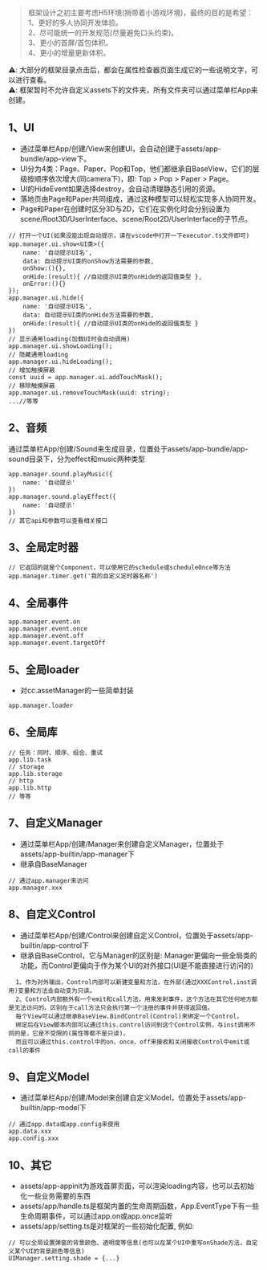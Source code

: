 > 框架设计之初主要考虑H5环境(捎带着小游戏环境)，最终的目的是希望：<br/>
> 1、更好的多人协同开发体验。<br/>
> 2、尽可能统一的开发规范(尽量避免口头约束)。<br/>
> 3、更小的首屏/首包体积。<br/>
> 4、更小的增量更新体积。<br/>

⚠️: 大部分的框架目录点击后，都会在属性检查器页面生成它的一些说明文字，可以进行查看。<br/>
⚠️: 框架暂时不允许自定义assets下的文件夹，所有文件夹可以通过菜单栏App来创建。<br/>
## 1、UI
* 通过菜单栏App/创建/View来创建UI，会自动创建于assets/app-bundle/app-view下。
* UI分为4类：Page、Paper、Pop和Top，他们都继承自BaseView，它们的层级按顺序依次增大(同camera下)，即: Top > Pop > Paper > Page。
* UI的HideEvent如果选择destroy，会自动清理静态引用的资源。
* 落地页由Page和Paper共同组成，通过这种模型可以轻松实现多人协同开发。
* Page和Paper在创建时区分3D与2D，它们在实例化时会分别设置为scene/Root3D/UserInterface、scene/Root2D/UserInterface的子节点。
```
// 打开一个UI(如果没能出现自动提示，请在vscode中打开一下executor.ts文件即可)
app.manager.ui.show<UI类>({
    name: '自动提示UI名',
    data: 自动提示UI类的onShow方法需要的参数,
    onShow:(){},
    onHide:(result){ //自动提示UI类的onHide的返回值类型 },
    onError:(){}
});
app.manager.ui.hide({
    name: '自动提示UI名',
    data: 自动提示UI类的onHide方法需要的参数,
    onHide:(result){ //自动提示UI类的onHide的返回值类型 }
})
// 显示通用loading(加载UI时会自动调用)
app.manager.ui.showLoading();
// 隐藏通用loading
app.manager.ui.hideLoading();
// 增加触摸屏蔽
const uuid = app.manager.ui.addTouchMask();
// 移除触摸屏蔽
app.manager.ui.removeTouchMask(uuid: string);
...//等等
```
## 2、音频
通过菜单栏App/创建/Sound来生成目录，位置处于assets/app-bundle/app-sound目录下，分为effect和music两种类型
```
app.manager.sound.playMusic({
    name: '自动提示'
})
app.manager.sound.playEffect({
    name: '自动提示'
})
// 其它api和参数可以查看相关接口
```

## 3、全局定时器
```
// 它返回的就是个Component，可以使用它的schedule或scheduleOnce等方法
app.manager.timer.get('我的自定义定时器名称')
```

## 4、全局事件
```
app.manager.event.on
app.manager.event.once
app.manager.event.off
app.manager.event.targetOff
```

## 5、全局loader
* 对cc.assetManager的一些简单封装
```
app.manager.loader
```

## 6、全局库
```
// 任务：同时、顺序、组合、重试
app.lib.task
// storage
app.lib.storage
// http
app.lib.http
// 等等
```

## 7、自定义Manager
* 通过菜单栏App/创建/Manager来创建自定义Manager，位置处于assets/app-builtin/app-manager下
* 继承自BaseManager
```
// 通过app.manager来访问
app.manager.xxx
```

## 8、自定义Control
* 通过菜单栏App/创建/Control来创建自定义Control，位置处于assets/app-builtin/app-control下
* 继承自BaseControl，它与Manager的区别是: Manager更偏向一些全局类的功能，而Control更偏向于作为某个UI的对外接口(UI是不能直接进行访问的)
```
  1、作为对外输出，Control内部可以新建变量和方法，在外部(通过XXXControl.inst调用)变量和方法会自动变为只读。
  2、Control内部额外有一个emit和call方法，用来发射事件，这个方法在其它任何地方都是无法访问的。区别在于call方法只会执行第一个注册的事件并获得返回值。
  每个View可以通过继承BaseView.BindControl(Control)来绑定一个Control，
  绑定后在View脚本内部可以通过this.control访问到这个Control实例，与inst调用不同的是，它是不受限的(属性等都不是只读)，
  而且可以通过this.control中的on、once、off来接收和关闭接收Control中emit或call的事件
```

## 9、自定义Model
* 通过菜单栏App/创建/Model来创建自定义Model，位置处于assets/app-builtin/app-model下
```
// 通过app.data或app.config来使用
app.data.xxx
app.config.xxx
```

## 10、其它
* assets/app-appinit为游戏首屏页面，可以渲染loading内容，也可以去初始化一些业务需要的东西
* assets/app/handle.ts是框架内置的生命周期函数，App.EventType下有一些生命周期事件，可以通过app.on或app.once监听
* assets/app/setting.ts是对框架的一些初始化配置, 例如:
```
// 可以全局设置弹窗的背景颜色、透明度等信息(也可以在某个UI中重写onShade方法，自定义某个UI的背景颜色等信息)
UIManager.setting.shade = {...}
```